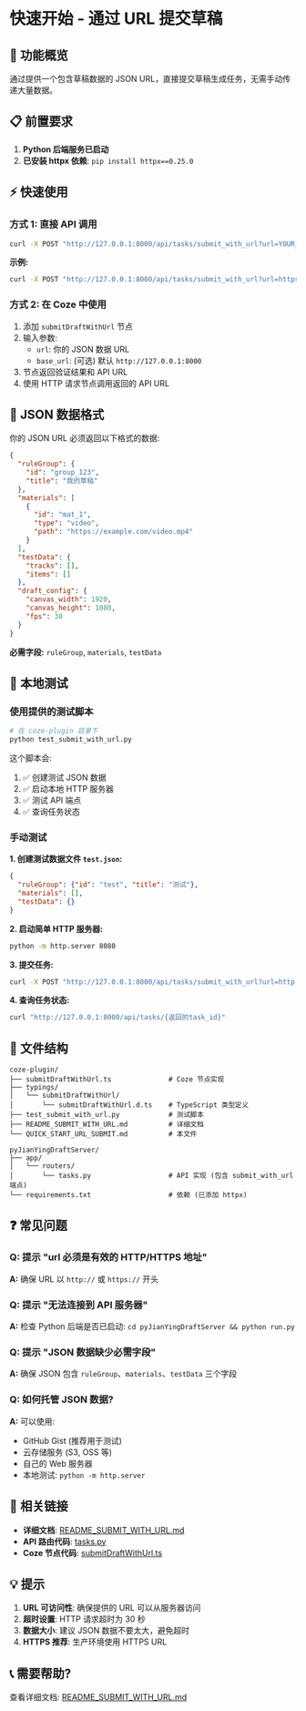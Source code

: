 # 快速开始 - 通过 URL 提交草稿

## 🚀 功能概览

通过提供一个包含草稿数据的 JSON URL，直接提交草稿生成任务，无需手动传递大量数据。

## 📋 前置要求

1. **Python 后端服务已启动**
2. **已安装 httpx 依赖**: `pip install httpx==0.25.0`

## ⚡ 快速使用

### 方式 1: 直接 API 调用

```bash
curl -X POST "http://127.0.0.1:8000/api/tasks/submit_with_url?url=YOUR_JSON_URL"
```

**示例:**
```bash
curl -X POST "http://127.0.0.1:8000/api/tasks/submit_with_url?url=https://example.com/draft-data.json"
```

### 方式 2: 在 Coze 中使用

1. 添加 `submitDraftWithUrl` 节点
2. 输入参数:
   - `url`: 你的 JSON 数据 URL
   - `base_url`: (可选) 默认 `http://127.0.0.1:8000`
3. 节点返回验证结果和 API URL
4. 使用 HTTP 请求节点调用返回的 API URL

## 📝 JSON 数据格式

你的 JSON URL 必须返回以下格式的数据:

```json
{
  "ruleGroup": {
    "id": "group_123",
    "title": "我的草稿"
  },
  "materials": [
    {
      "id": "mat_1",
      "type": "video",
      "path": "https://example.com/video.mp4"
    }
  ],
  "testData": {
    "tracks": [],
    "items": []
  },
  "draft_config": {
    "canvas_width": 1920,
    "canvas_height": 1080,
    "fps": 30
  }
}
```

**必需字段:** `ruleGroup`, `materials`, `testData`

## 🧪 本地测试

### 使用提供的测试脚本

```bash
# 在 coze-plugin 目录下
python test_submit_with_url.py
```

这个脚本会:
1. ✅ 创建测试 JSON 数据
2. ✅ 启动本地 HTTP 服务器
3. ✅ 测试 API 端点
4. ✅ 查询任务状态

### 手动测试

**1. 创建测试数据文件 `test.json`:**
```json
{
  "ruleGroup": {"id": "test", "title": "测试"},
  "materials": [],
  "testData": {}
}
```

**2. 启动简单 HTTP 服务器:**
```bash
python -m http.server 8080
```

**3. 提交任务:**
```bash
curl -X POST "http://127.0.0.1:8000/api/tasks/submit_with_url?url=http://localhost:8080/test.json"
```

**4. 查询任务状态:**
```bash
curl "http://127.0.0.1:8000/api/tasks/{返回的task_id}"
```

## 📂 文件结构

```
coze-plugin/
├── submitDraftWithUrl.ts              # Coze 节点实现
├── typings/
│   └── submitDraftWithUrl/
│       └── submitDraftWithUrl.d.ts    # TypeScript 类型定义
├── test_submit_with_url.py            # 测试脚本
├── README_SUBMIT_WITH_URL.md          # 详细文档
└── QUICK_START_URL_SUBMIT.md          # 本文件

pyJianYingDraftServer/
├── app/
│   └── routers/
│       └── tasks.py                   # API 实现 (包含 submit_with_url 端点)
└── requirements.txt                   # 依赖 (已添加 httpx)
```

## ❓ 常见问题

### Q: 提示 "url 必须是有效的 HTTP/HTTPS 地址"
**A:** 确保 URL 以 `http://` 或 `https://` 开头

### Q: 提示 "无法连接到 API 服务器"
**A:** 检查 Python 后端是否已启动: `cd pyJianYingDraftServer && python run.py`

### Q: 提示 "JSON 数据缺少必需字段"
**A:** 确保 JSON 包含 `ruleGroup`、`materials`、`testData` 三个字段

### Q: 如何托管 JSON 数据?
**A:** 可以使用:
- GitHub Gist (推荐用于测试)
- 云存储服务 (S3, OSS 等)
- 自己的 Web 服务器
- 本地测试: `python -m http.server`

## 🔗 相关链接

- **详细文档**: [README_SUBMIT_WITH_URL.md](./README_SUBMIT_WITH_URL.md)
- **API 路由代码**: [tasks.py](../pyJianYingDraftServer/app/routers/tasks.py)
- **Coze 节点代码**: [submitDraftWithUrl.ts](./submitDraftWithUrl.ts)

## 💡 提示

1. **URL 可访问性**: 确保提供的 URL 可以从服务器访问
2. **超时设置**: HTTP 请求超时为 30 秒
3. **数据大小**: 建议 JSON 数据不要太大，避免超时
4. **HTTPS 推荐**: 生产环境使用 HTTPS URL

## 📞 需要帮助?

查看详细文档: [README_SUBMIT_WITH_URL.md](./README_SUBMIT_WITH_URL.md)

